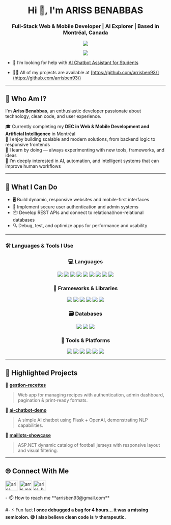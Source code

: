 <h1 align="center">Hi 👋, I'm ARISS BENABBAS</h1>
<h3 align="center">Full-Stack Web & Mobile Developer | AI Explorer | Based in Montréal, Canada</h3>

<p align="center">
    <img align="center" src="https://media.giphy.com/media/z5iCvo1oCbqt7ukMQs/giphy.gif">
    <p align="center">
  <img src="https://readme-typing-svg.demolab.com/?lines=Clean%20Code%20Lover%20%7C%20Creative%20Thinker;Full-Stack%20Developer%20%7C%20AI%20Explorer;Passionate%20about%20Innovation%20and%20Tech;&center=true&width=500&height=45" />
</p>
</p>

- 🤝 I’m looking for help with [AI Chatbot Assistant for Students](https://github.com/arrisben93/ai-study-buddy)

- 👨‍💻 All of my projects are available at [https://github.com/arrisben93/](https://github.com/arrisben93/)



---

## 🧠 Who Am I?

I'm **Ariss Benabbas**, an enthusiastic developer passionate about technology, clean code, and user experience.

🎓 Currently completing my **DEC in Web & Mobile Development and Artificial Intelligence** in Montréal  
🧱 I enjoy building scalable and modern solutions, from backend logic to responsive frontends  
🚀 I learn by doing — always experimenting with new tools, frameworks, and ideas  
🧠 I’m deeply interested in AI, automation, and intelligent systems that can improve human workflows  

---

## 🎯 What I Can Do

- 🖥️ Build dynamic, responsive websites and mobile-first interfaces  
- 🔐 Implement secure user authentication and admin systems  
- 📦 Develop REST APIs and connect to relational/non-relational databases  
- 🔍 Debug, test, and optimize apps for performance and usability  

---

### 🛠️ Languages & Tools I Use

<h3 align="center">💻 Languages</h3>
<p align="center">
  <img src="https://img.shields.io/badge/HTML5-E34F26?style=for-the-badge&logo=html5&logoColor=white"/>
  <img src="https://img.shields.io/badge/CSS3-1572B6?style=for-the-badge&logo=css3&logoColor=white"/>
  <img src="https://img.shields.io/badge/PHP-777BB4?style=for-the-badge&logo=php&logoColor=white"/>
  <img src="https://img.shields.io/badge/JavaScript-F7DF1E?style=for-the-badge&logo=javascript&logoColor=black"/>
  <img src="https://img.shields.io/badge/Java-007396?style=for-the-badge&logo=java&logoColor=white"/>
  <img src="https://img.shields.io/badge/C%23-239120?style=for-the-badge&logo=c-sharp&logoColor=white"/>
  <img src="https://img.shields.io/badge/-00599C?style=for-the-badge&logo=c&logoColor=white"/>
  <img src="https://img.shields.io/badge/Python-3776AB?style=for-the-badge&logo=python&logoColor=white"/>
  <img src="https://img.shields.io/badge/Kotlin-0095D5?style=for-the-badge&logo=kotlin&logoColor=white"/>
</p>

<h3 align="center">🧱 Frameworks & Libraries</h3>
<p align="center">
  <img src="https://img.shields.io/badge/React-20232A?style=for-the-badge&logo=react&logoColor=61DAFB"/>
  <img src="https://img.shields.io/badge/Node.js-339933?style=for-the-badge&logo=nodedotjs&logoColor=white"/>
  <img src="https://img.shields.io/badge/.NET-512BD4?style=for-the-badge&logo=dotnet&logoColor=white"/>
  <img src="https://img.shields.io/badge/Android-3DDC84?style=for-the-badge&logo=android&logoColor=white"/>
  <img src="https://img.shields.io/badge/Bootstrap-7952B3?style=for-the-badge&logo=bootstrap&logoColor=white"/>
  <img src="https://img.shields.io/badge/Laravel-FF2D20?style=for-the-badge&logo=laravel&logoColor=white"/>
</p>

<h3 align="center">🗃️ Databases</h3>
<p align="center">
  <img src="https://img.shields.io/badge/MySQL-4479A1?style=for-the-badge&logo=mysql&logoColor=white"/>
  <img src="https://img.shields.io/badge/MongoDB-47A248?style=for-the-badge&logo=mongodb&logoColor=white"/>
  <img src="https://img.shields.io/badge/SQLite-003B57?style=for-the-badge&logo=sqlite&logoColor=white"/>
</p>

<h3 align="center">🧩 Tools & Platforms</h3>
<p align="center">
  <img src="https://img.shields.io/badge/GitHub-181717?style=for-the-badge&logo=github&logoColor=white"/>
  <img src="https://img.shields.io/badge/Postman-FF6C37?style=for-the-badge&logo=postman&logoColor=white"/>
  <img src="https://img.shields.io/badge/VSCode-007ACC?style=for-the-badge&logo=visualstudiocode&logoColor=white"/>
  <img src="https://img.shields.io/badge/Visual%20Studio-5C2D91?style=for-the-badge&logo=visualstudio&logoColor=white"/>
  <img src="https://img.shields.io/badge/Android%20Studio-3DDC84?style=for-the-badge&logo=androidstudio&logoColor=white"/>
  <img src="https://img.shields.io/badge/XAMPP-FB7A24?style=for-the-badge&logo=xampp&logoColor=white"/>
</p>


---

## 🚀 Highlighted Projects

🔧 [**gestion-recettes**](https://github.com/samibouhraoua/gestion-recettes)  
> Web app for managing recipes with authentication, admin dashboard, pagination & print-ready formats.

🤖 [**ai-chatbot-demo**](https://github.com/samibouhraoua/ai-chatbot-demo)  
> A simple AI chatbot using Flask + OpenAI, demonstrating NLP capabilities.

🎽 [**maillots-showcase**](https://github.com/samibouhraoua/maillots-showcase)  
> ASP.NET dynamic catalog of football jerseys with responsive layout and visual filtering.

---

## 🌐 Connect With Me
<p align="left">
<a href="https://linkedin.com/in/ariss benabbas" target="blank"><img align="center" src="https://raw.githubusercontent.com/rahuldkjain/github-profile-readme-generator/master/src/images/icons/Social/linked-in-alt.svg" alt="ariss benabbas" height="30" width="40" /></a>
<a href="https://fb.com/arris.madrid" target="blank"><img align="center" src="https://raw.githubusercontent.com/rahuldkjain/github-profile-readme-generator/master/src/images/icons/Social/facebook.svg" alt="arris.madrid" height="30" width="40" /></a>
<a href="https://instagram.com/ariss_benabb27" target="blank"><img align="center" src="https://raw.githubusercontent.com/rahuldkjain/github-profile-readme-generator/master/src/images/icons/Social/instagram.svg" alt="ariss_benabb27" height="30" width="40" /></a>
</p>
- 📫 How to reach me **arrisben93@gmail.com**

#- ⚡ Fun fact 
**I once debugged a bug for 4 hours… it was a missing semicolon. 😅 I also believe clean code is ✨ therapeutic.**


